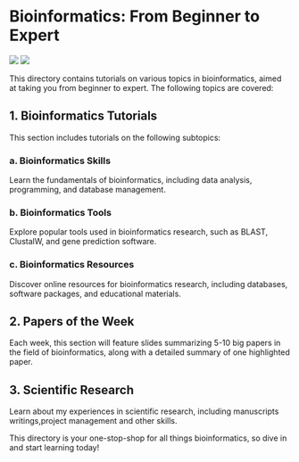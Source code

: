 # Bioinformatics: From Beginner to Expert

[![](https://img.shields.io/badge/youtube-bioinforbricklayer-red.svg)](https://www.youtube.com/channel/UC9GCtpQdyJW2_Es8psxHGMw)
[![](https://img.shields.io/badge/Bilibili-bioinforbricker-blue.svg)](https://space.bilibili.com/1605459521?spm_id_from=333.1007.0.0)

This directory contains tutorials on various topics in bioinformatics, aimed at taking you from beginner to expert. The following topics are covered:

## 1. Bioinformatics Tutorials

This section includes tutorials on the following subtopics:

### a. Bioinformatics Skills

Learn the fundamentals of bioinformatics, including data analysis, programming, and database management.

### b. Bioinformatics Tools

Explore popular tools used in bioinformatics research, such as BLAST, ClustalW, and gene prediction software.

### c. Bioinformatics Resources

Discover online resources for bioinformatics research, including databases, software packages, and educational materials.

## 2. Papers of the Week

Each week, this section will feature slides summarizing 5-10 big papers in the field of bioinformatics, along with a detailed summary of one highlighted paper.

## 3. Scientific Research

Learn about my experiences in scientific research, including manuscripts writings,project management and other skills.

This directory is your one-stop-shop for all things bioinformatics, so dive in and start learning today!

